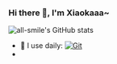 ### Hi there 👋, I'm Xiaokaaa~

![all-smile's GitHub stats](https://github-readme-stats.vercel.app/api?Xiaokaaa=all-smile&show_icons=true&theme=tokyonight)

- 🚀 I use daily:
   [![Git](https://img.shields.io/badge/-Git-000000?logo=git&logoColor=FF7043)](https://blog.i-xiao.space/)
- 


<!--
**Xiaokaaa/Xiaokaaa** is a ✨ _special_ ✨ repository because its `README.md` (this file) appears on your GitHub profile.

Here are some ideas to get you started:

- 🔭 I’m currently working on ...
- 🌱 I’m currently learning ...
- 👯 I’m looking to collaborate on ...
- 🤔 I’m looking for help with ...
- 💬 Ask me about ...
- 📫 How to reach me: ...
- 😄 Pronouns: ...
- ⚡ Fun fact: ...
-->
